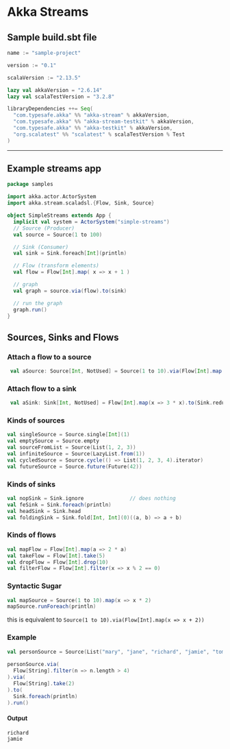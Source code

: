 # Akka Streams

## Sample build.sbt file

```sbt
name := "sample-project"

version := "0.1"

scalaVersion := "2.13.5"

lazy val akkaVersion = "2.6.14"
lazy val scalaTestVersion = "3.2.8"

libraryDependencies ++= Seq(
  "com.typesafe.akka" %% "akka-stream" % akkaVersion,
  "com.typesafe.akka" %% "akka-stream-testkit" % akkaVersion,
  "com.typesafe.akka" %% "akka-testkit" % akkaVersion,
  "org.scalatest" %% "scalatest" % scalaTestVersion % Test
)
```

---

## Example streams app

```scala
package samples

import akka.actor.ActorSystem
import akka.stream.scaladsl.{Flow, Sink, Source}

object SimpleStreams extends App {
  implicit val system = ActorSystem("simple-streams")
  // Source (Producer)
  val source = Source(1 to 100)

  // Sink (Consumer)
  val sink = Sink.foreach[Int](println)

  // Flow (transform elements)
  val flow = Flow[Int].map( x => x + 1 )

  // graph
  val graph = source.via(flow).to(sink)

  // run the graph
  graph.run()
}
```
## Sources, Sinks and Flows
### Attach a flow to a source 

```scala
 val aSource: Source[Int, NotUsed] = Source(1 to 10).via(Flow[Int].map(x =>  2*x))
```

### Attach flow to a sink

```scala
 val aSink: Sink[Int, NotUsed] = Flow[Int].map(x => 3 * x).to(Sink.reduce[Int](_ + _))
```

### Kinds of sources

```scala
val singleSource = Source.single[Int](1)
val emptySource = Source.empty
val sourceFromList = Source(List(1, 2, 3))
val infiniteSource = Source(LazyList.from(1))
val cycledSource = Source.cycle(() => List(1, 2, 3, 4).iterator)
val futureSource = Source.future(Future(42))
```

### Kinds of sinks

```scala
val nopSink = Sink.ignore               // does nothing
val feSink = Sink.foreach(println)
val headSink = Sink.head
val foldingSink = Sink.fold[Int, Int](0)((a, b) => a + b)
```


### Kinds of flows

```scala
val mapFlow = Flow[Int].map(a => 2 * a)
val takeFlow = Flow[Int].take(5)
val dropFlow = Flow[Int].drop(10)
val filterFlow = Flow[Int].filter(x => x % 2 == 0)
```

### Syntactic Sugar

```scala
val mapSource = Source(1 to 10).map(x => x * 2) 
mapSource.runForeach(println)
```
this is equivalent to `Source(1 to 10).via(Flow[Int].map(x => x + 2))`

### Example

```scala
val personSource = Source(List("mary", "jane", "richard", "jamie", "tom", "robert"))
  
personSource.via(
  Flow[String].filter(n => n.length > 4)
).via(
  Flow[String].take(2)
).to(
  Sink.foreach(println)
).run()
```

#### Output
```
richard
jamie
```

